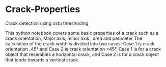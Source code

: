 # Crack-Properties
Crack detection using ostu threshoding

This python notebbok covers some basic properties of a crack such as a crack orientation, Major axis, minor axis , area and perimeter
The calculation of the crack width is divided into two cases: Case 1 is crack orientation _45° and Case 2 is crack orientation >45°. Case 1 is for a crack object that resembles a horizontal crack, and Case 2 is for a crack object that tends towards a vertical crack. 


